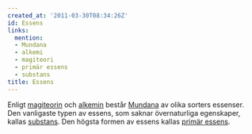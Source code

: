 ```yaml
---
created_at: '2011-03-30T08:34:26Z'
id: Essens
links:
  mention:
  - Mundana
  - alkemi
  - magiteori
  - primär essens
  - substans
title: Essens
---
```


Enligt [magiteorin] och [alkemin] består [Mundana] av olika sorters essenser. Den vanligaste typen
av essens, som saknar övernaturliga egenskaper, kallas [substans]. Den högsta formen av essens
kallas [primär essens].

  [magiteorin]: magiteori
  [alkemin]: alkemi
  [Mundana]: Mundana
  [substans]: substans
  [primär essens]: primär_essens
